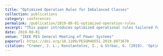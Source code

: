 ```yaml
---
title: "Optimized Operation Rules for Imbalanced Classes"
collection: publications
category: conferences
permalink: /publication/2019-08-01-optimized-operation-rules
excerpt: "This paper introduces optimized operational rules tailored for imbalanced datasets in power systems. The proposed methodology enhances decision-making accuracy and system reliability under skewed data distributions."
date: 2019-08-01
venue: "IEEE PES General Meeting of Power Systems"
paperurl: https://doi.org/10.1109/PESGM40551.2019.8973670
citation: "Cremer, J. L., Konstantelos, I., & Strbac, G. (2019). 'Optimized Operation Rules for Imbalanced Classes.' IEEE PES General Meeting of Power Systems."
---
```

